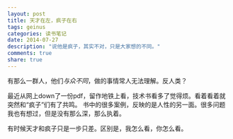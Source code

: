 ```yaml
---
layout: post
title: 天才在左，疯子在右
tags: geinus
categories: 读书笔记
date: 2014-07-27
description: "说他是疯子，其实不对，只是大家想的不同。"
comments: true
share: true
---
```


有那么一群人，他们*与众不同*，做的事情常人无法理解。反人类？

最近从网上down了一份pdf，留作地铁上看，技术书看多了觉得烦。看着看着就突然和“疯子”们有了共鸣。
书中的很多案例，反映的是人性的另一面。很多问题我也有想过，但是没有那么深，那么执着。

有时候天才和疯子只是一步只差。区别是，我怎么看，你怎么看。

